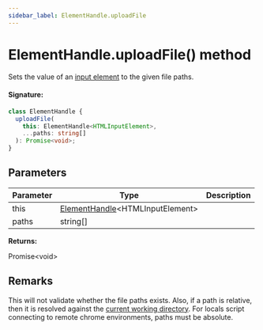 ```yaml
---
sidebar_label: ElementHandle.uploadFile
---
```


# ElementHandle.uploadFile() method

Sets the value of an [input element](https://developer.mozilla.org/en-US/docs/Web/HTML/Element/input) to the given file paths.

#### Signature:

```typescript
class ElementHandle {
  uploadFile(
    this: ElementHandle<HTMLInputElement>,
    ...paths: string[]
  ): Promise<void>;
}
```

## Parameters

| Parameter | Type                                                                  | Description |
| --------- | --------------------------------------------------------------------- | ----------- |
| this      | [ElementHandle](./puppeteer.elementhandle.md)&lt;HTMLInputElement&gt; |             |
| paths     | string\[\]                                                            |             |

**Returns:**

Promise&lt;void&gt;

## Remarks

This will not validate whether the file paths exists. Also, if a path is relative, then it is resolved against the [current working directory](https://nodejs.org/api/process.html#process_process_cwd). For locals script connecting to remote chrome environments, paths must be absolute.
